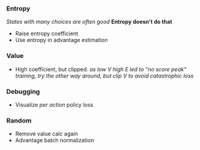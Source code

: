 ### Entropy
_States with many choices are often good_ **Entropy doesn't do that**
- Raise entropy coefficient 
- Use entropy in advantage estimation


### Value

- High coefficient, but clipped. _as low V high E led to "no score peak" training, try the other way around, but clip V to avoid catastrophic loss_

### Debugging

- Visualize _per action_ policy loss


### Random

- Remove value calc again
- Advantage batch normalization
